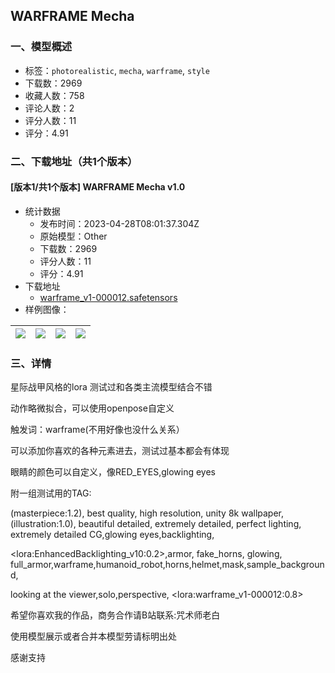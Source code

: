 ## WARFRAME Mecha
### 一、模型概述

- 标签：`photorealistic`, `mecha`, `warframe`, `style`
- 下载数：2969
- 收藏人数：758
- 评论人数：2
- 评分人数：11
- 评分：4.91

### 二、下载地址（共1个版本）

#### [版本1/共1个版本] WARFRAME Mecha v1.0

- 统计数据
  - 发布时间：2023-04-28T08:01:37.304Z
  - 原始模型：Other
  - 下载数：2969
  - 评分人数：11
  - 评分：4.91
- 下载地址
  - [warframe_v1-000012.safetensors](https://civitai.com/api/download/models/57208)
- 样例图像：

| <img src="https://image.civitai.com/xG1nkqKTMzGDvpLrqFT7WA/ffc0c56c-38a1-41ed-23ee-ec5a7edf7400/width=450/620916.jpeg" /> | <img src="https://image.civitai.com/xG1nkqKTMzGDvpLrqFT7WA/9e8b1790-76c2-47b5-ba6c-80cd127f2100/width=450/620928.jpeg" /> | <img src="https://image.civitai.com/xG1nkqKTMzGDvpLrqFT7WA/c077fe98-e5bf-469c-0d5e-c978fca73400/width=450/620923.jpeg" /> | <img src="https://image.civitai.com/xG1nkqKTMzGDvpLrqFT7WA/7d92dd08-3f39-4964-4714-e68c5174dc00/width=450/620917.jpeg" /> |
| ---- | ---- | ---- | ---- |


### 三、详情
<p>星际战甲风格的lora 测试过和各类主流模型结合不错</p><p>动作略微拟合，可以使用openpose自定义</p><p>触发词：warframe(不用好像也没什么关系）</p><p>可以添加你喜欢的各种元素进去，测试过基本都会有体现</p><p>眼睛的颜色可以自定义，像RED_EYES,glowing eyes</p><p>附一组测试用的TAG:</p><p>(masterpiece:1.2), best quality, high resolution, unity 8k wallpaper, (illustration:1.0), beautiful detailed, extremely detailed, perfect lighting, extremely detailed CG,glowing eyes,backlighting,</p><p>&lt;lora:EnhancedBacklighting_v10:0.2&gt;,armor, fake_horns, glowing, full_armor,warframe,humanoid_robot,horns,helmet,mask,sample_background,</p><p>looking at the viewer,solo,perspective, &lt;lora:warframe_v1-000012:0.8&gt;</p><p>希望你喜欢我的作品，商务合作请B站联系:咒术师老白</p><p>使用模型展示或者合并本模型劳请标明出处</p><p>感谢支持</p>